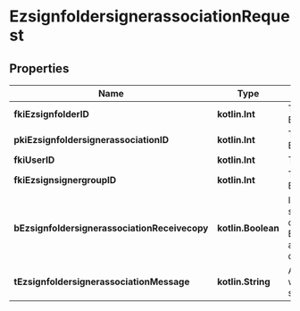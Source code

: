 
# EzsignfoldersignerassociationRequest

## Properties
| Name | Type | Description | Notes |
| ------------ | ------------- | ------------- | ------------- |
| **fkiEzsignfolderID** | **kotlin.Int** | The unique ID of the Ezsignfolder |  |
| **pkiEzsignfoldersignerassociationID** | **kotlin.Int** | The unique ID of the Ezsignfoldersignerassociation |  [optional] |
| **fkiUserID** | **kotlin.Int** | The unique ID of the User |  [optional] |
| **fkiEzsignsignergroupID** | **kotlin.Int** | The unique ID of the Ezsignsignergroup |  [optional] |
| **bEzsignfoldersignerassociationReceivecopy** | **kotlin.Boolean** | If this flag is true. The signatory will receive a copy of every signed Ezsigndocument even if it ain&#39;t required to sign the document. |  [optional] |
| **tEzsignfoldersignerassociationMessage** | **kotlin.String** | A custom text message that will be added to the email sent. |  [optional] |



